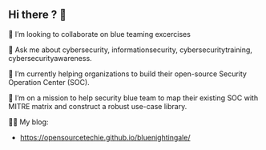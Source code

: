 ## Hi there ? 👋

<!--
**open-source-techie/open-source-techie** is a ✨ _special_ ✨ repository because its `README.md` (this file) appears on your GitHub profile.

Here are some ideas to get you started:

- 🔭 I’m currently working on ...
- 🌱 I’m currently learning ...
- 👯 I’m looking to collaborate on ...
- 🤔 I’m looking for help with ...
- 💬 Ask me about ...
- 📫 How to reach me: ...
- 😄 Pronouns: ...
- ⚡ Fun fact: ...
-->


👯 I’m looking to collaborate on blue teaming excercises

💬  Ask me about cybersecurity, informationsecurity, cybersecuritytraining, cybersecurityawareness.

🌱 I’m currently helping organizations to build their open-source Security Operation Center (SOC).

🔭 I’m on a mission to help security blue team to map their existing SOC with MITRE matrix and construct a robust use-case library.

👨‍💻 My blog:

- https://opensourcetechie.github.io/bluenightingale/
